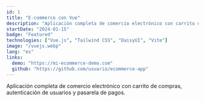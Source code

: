 ```yaml
---
id: 1
title: "E-commerce con Vue"
description: "Aplicación completa de comercio electrónico con carrito de compras, autenticación de usuarios y pasarela de pagos."
startDate: "2024-01-15"
badge: "Featured"
technologies: ["Vue.js", "Tailwind CSS", "DaisyUI", "Vite"]
image: "/vuejs.webp"
lang: "es"
links:
  demo: "https://mi-ecommerce-demo.com"
  github: "https://github.com/usuario/ecommerce-app"
---
```


Aplicación completa de comercio electrónico con carrito de compras, autenticación de usuarios y pasarela de pagos.

